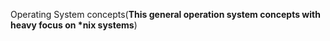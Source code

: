 Operating System concepts(**This general operation system concepts with heavy focus on \*nix systems**)
